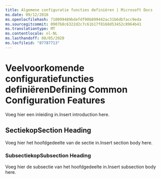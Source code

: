 ```yaml
---
title: Algemene configuratie functies definiëren | Microsoft Docs
ms.date: 09/12/2016
ms.openlocfilehash: 710099489bdefdf90b899442ac31b6dbfacc9eda
ms.sourcegitcommit: 0907b8c6322d2c7c61b17f8168d53452c8964b41
ms.translationtype: MT
ms.contentlocale: nl-NL
ms.lasthandoff: 08/05/2020
ms.locfileid: "87787713"
---
```

# <a name="defining-common-configuration-features"></a><span data-ttu-id="e7379-102">Veelvoorkomende configuratiefuncties definiëren</span><span class="sxs-lookup"><span data-stu-id="e7379-102">Defining Common Configuration Features</span></span>

<span data-ttu-id="e7379-103">Voeg hier een inleiding in.</span><span class="sxs-lookup"><span data-stu-id="e7379-103">Insert introduction here.</span></span>

## <a name="section-heading"></a><span data-ttu-id="e7379-104">Sectiekop</span><span class="sxs-lookup"><span data-stu-id="e7379-104">Section Heading</span></span>

<span data-ttu-id="e7379-105">Voeg hier het hoofdgedeelte van de sectie in.</span><span class="sxs-lookup"><span data-stu-id="e7379-105">Insert section body here.</span></span>

### <a name="subsection-heading"></a><span data-ttu-id="e7379-106">Subsectiekop</span><span class="sxs-lookup"><span data-stu-id="e7379-106">Subsection Heading</span></span>

<span data-ttu-id="e7379-107">Voeg hier de subsectie van het hoofdgedeelte in.</span><span class="sxs-lookup"><span data-stu-id="e7379-107">Insert subsection body here.</span></span>
